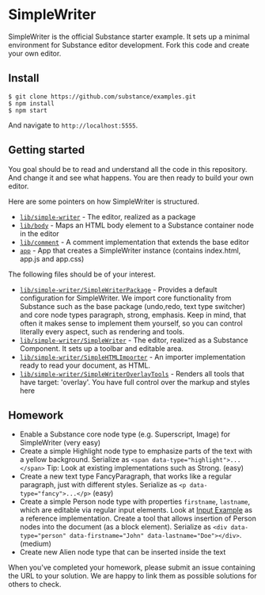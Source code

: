 # SimpleWriter

SimpleWriter is the official Substance starter example. It sets up a minimal environment for Substance editor development. Fork this code and create your own editor.

## Install

```
$ git clone https://github.com/substance/examples.git
$ npm install
$ npm start
```

And navigate to `http://localhost:5555`.

## Getting started

You goal should be to read and understand all the code in this repository. And change it and see what happens. You are then ready to build your own editor.

Here are some pointers on how SimpleWriter is structured.

- [`lib/simple-writer`](lib/simple-writer) - The editor, realized as a package
- [`lib/body`](lib/body) - Maps an HTML body element to a Substance container node in the editor
- [`lib/comment`](lib/comment) - A comment implementation that extends the base editor
- [`app`](app) - App that creates a SimpleWriter instance (contains index.html, app.js and app.css)

The following files should be of your interest.

- [`lib/simple-writer/SimpleWriterPackage`](lib/simple-writer/SimpleWriterPackage) - Provides a default configuration for SimpleWriter. We import core functionality from Substance such as the base package (undo,redo, text type switcher) and core node types paragraph, strong, emphasis. Keep in mind, that often it makes sense to implement them yourself, so you can control literally every aspect, such as rendering and tools.
- [`lib/simple-writer/SimpleWriter`](lib/simple-writer/SimpleWriter) - The editor, realized as a Substance Component. It sets up a toolbar and editable area.
- [`lib/simple-writer/SimpleHTMLImporter`](lib/simple-writer/SimpleHTMLImporter) - An importer implementation ready to read your document, as HTML.
- [`lib/simple-writer/SimpleWriterOverlayTools`](lib/simple-writer/SimpleWriterOverlayTools) - Renders all tools that have target: 'overlay'. You have full control over the markup and styles here

## Homework

- Enable a Substance core node type (e.g. Superscript, Image) for SimpleWriter (very easy)
- Create a simple Highlight node type to emphasize parts of the text with a yellow background. Serialize as `<span data-type="highlight">...</span>` Tip: Look at existing implementations such as Strong. (easy)
- Create a new text type FancyParagraph, that works like a regular paragraph, just with different styles. Serialize as `<p data-type="fancy">...</p>` (easy)
- Create a simple Person node type with properties `firstname`, `lastname`, which are editable via regular input elements. Look at [Input Example](https://github.com/substance/examples/blob/v1.0.0-beta.4/input/app.js) as a reference implementation. Create a tool that allows insertion of Person nodes into the document (as a block element). Serialize as `<div data-type="person" data-firstname="John" data-lastname="Doe"></div>`. (medium)
- Create new Alien node type that can be inserted inside the text

When you've completed your homework, please submit an issue containing the URL to your solution. We are happy to link them as possible solutions for others to check.